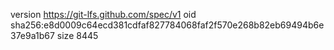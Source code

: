 version https://git-lfs.github.com/spec/v1
oid sha256:e8d0009c64ecd381cdfaf827784068faf2f570e268b82eb69494b6e37e9a1b67
size 8445
